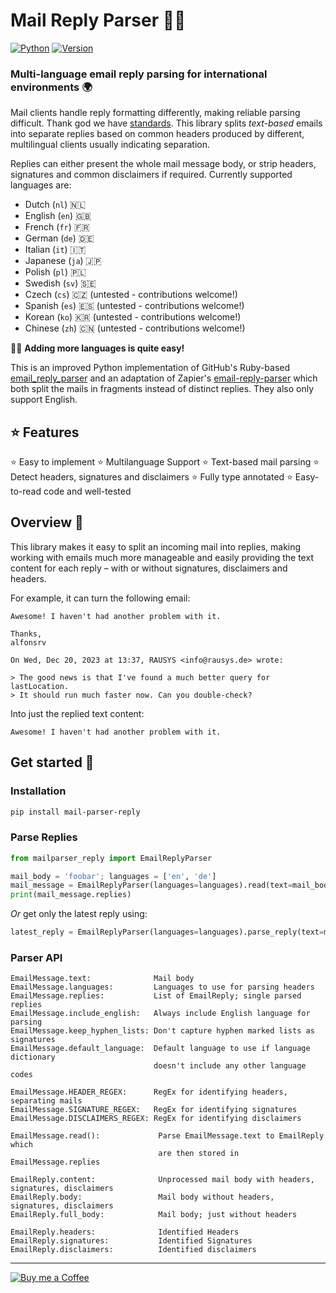 # Mail Reply Parser 📧🐍

[![Python](https://img.shields.io/badge/Made%20with-Python%203.x-blue.svg?style=flat-square&logo=Python&logoColor=white)](https://www.python.org/)
[![Version](https://img.shields.io/badge/Version-1.3-dc2f02.svg?style=flat-square&logoColor=white)](https://github.com/alfonsrv/mail-parser-reply)


### Multi-language email reply parsing for international environments 🌍

Mail clients handle reply formatting differently, making reliable parsing difficult. Thank god we have
[standards](https://xkcd.com/927/).  This library splits *text-based* emails into separate replies based on common
headers produced by different, multilingual clients usually indicating separation.

Replies can either present the whole mail message body, or strip headers, signatures and common disclaimers if required.
Currently supported languages are:

* Dutch (`nl`) 🇳🇱
* English (`en`) 🇬🇧
* French (`fr`) 🇫🇷
* German (`de`) 🇩🇪
* Italian (`it`) 🇮🇹
* Japanese (`ja`) 🇯🇵
* Polish (`pl`) 🇵🇱
* Swedish (`sv`) 🇸🇪
* Czech (`cs`) 🇨🇿 (untested - contributions welcome!)
* Spanish (`es`) 🇪🇸 (untested - contributions welcome!)
* Korean (`ko`) 🇰🇷 (untested - contributions welcome!)
* Chinese (`zh`) 🇨🇳 (untested - contributions welcome!)


🏳️‍🌈 **Adding more languages is quite easy!**

This is an improved Python implementation of GitHub's Ruby-based [email_reply_parser](https://github.com/github/email_reply_parser/)
and an adaptation of Zapier's [email-reply-parser](https://github.com/zapier/email-reply-parser) which both split the
mails in fragments instead of distinct replies. They also only support English.


## ⭐ Features

⭐ Easy to implement
⭐ Multilanguage Support
⭐ Text-based mail parsing
⭐ Detect headers, signatures and disclaimers
⭐ Fully type annotated
⭐ Easy-to-read code and well-tested


## Overview 🔭

This library makes it easy to split an incoming mail into replies, making working with emails much more manageable
and easily providing the text content for each reply – with or without signatures, disclaimers and headers.

For example, it can turn the following email:

```
Awesome! I haven't had another problem with it.

Thanks,
alfonsrv

On Wed, Dec 20, 2023 at 13:37, RAUSYS <info@rausys.de> wrote:

> The good news is that I've found a much better query for lastLocation.
> It should run much faster now. Can you double-check?
```

Into just the replied text content:

```
Awesome! I haven't had another problem with it.
```


## Get started 👾

### Installation

```bash
pip install mail-parser-reply
```

### Parse Replies

```python
from mailparser_reply import EmailReplyParser

mail_body = 'foobar'; languages = ['en', 'de']
mail_message = EmailReplyParser(languages=languages).read(text=mail_body)
print(mail_message.replies)
```

*Or* get only the latest reply using:

```python
latest_reply = EmailReplyParser(languages=languages).parse_reply(text=mail_body)
```


### Parser API

```
EmailMessage.text:              Mail body
EmailMessage.languages:         Languages to use for parsing headers
EmailMessage.replies:           List of EmailReply; single parsed replies
EmailMessage.include_english:   Always include English language for parsing
EmailMessage.keep_hyphen_lists: Don't capture hyphen marked lists as signatures
EmailMessage.default_language:  Default language to use if language dictionary
                                doesn't include any other language codes

EmailMessage.HEADER_REGEX:      RegEx for identifying headers, separating mails
EmailMessage.SIGNATURE_REGEX:   RegEx for identifying signatures
EmailMessage.DISCLAIMERS_REGEX: RegEx for identifying disclaimers

EmailMessage.read():             Parse EmailMessage.text to EmailReply which
                                 are then stored in EmailMessage.replies
```

```
EmailReply.content:              Unprocessed mail body with headers, signatures, disclaimers
EmailReply.body:                 Mail body without headers, signatures, disclaimers
EmailReply.full_body:            Mail body; just without headers

EmailReply.headers:              Identified Headers
EmailReply.signatures:           Identified Signatures
EmailReply.disclaimers:          Identified disclaimers
```



---

[![Buy me a Coffee](https://www.buymeacoffee.com/assets/img/custom_images/orange_img.png)](https://www.buymeacoffee.com/alfonsrv)
